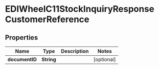 

# EDIWheelC11StockInquiryResponseCustomerReference


## Properties

| Name | Type | Description | Notes |
|------------ | ------------- | ------------- | -------------|
|**documentID** | **String** |  |  [optional] |



